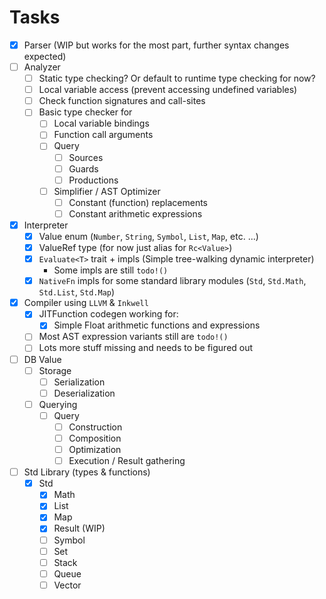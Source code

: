 # Tasks

- [x] Parser (WIP but works for the most part, further syntax changes expected)
- [ ] Analyzer
  - [ ] Static type checking? Or default to runtime type checking for now?
  - [ ] Local variable access (prevent accessing undefined variables)
  - [ ] Check function signatures and call-sites
  - [ ] Basic type checker for
    - [ ] Local variable bindings
    - [ ] Function call arguments
    - [ ] Query
      - [ ] Sources
      - [ ] Guards
      - [ ] Productions
    - [ ] Simplifier / AST Optimizer
      - [ ] Constant (function) replacements
      - [ ] Constant arithmetic expressions
- [x] Interpreter
  - [x] Value enum (`Number`, `String`, `Symbol`, `List`, `Map`, etc. ...)
  - [x] ValueRef type (for now just alias for `Rc<Value>`)
  - [x] `Evaluate<T>` trait + impls (Simple tree-walking dynamic interpreter)
    - Some impls are still `todo!()`
  - [x] `NativeFn` impls for some standard library modules (`Std`, `Std.Math`, `Std.List`, `Std.Map`)
- [x] Compiler using `LLVM` & `Inkwell`
  - [x] JITFunction codegen working for:
    - [x] Simple Float arithmetic functions and expressions
  - [ ] Most AST expression variants still are `todo!()`
  - [ ] Lots more stuff missing and needs to be figured out
- [ ] DB Value
  - [ ] Storage
    - [ ] Serialization
    - [ ] Deserialization
  - [ ] Querying
    - [ ] Query
      - [ ] Construction
      - [ ] Composition
      - [ ] Optimization
      - [ ] Execution / Result gathering
- [ ] Std Library (types & functions)
  - [x] Std
    - [x] Math
    - [x] List
    - [x] Map
    - [x] Result (WIP)
    - [ ] Symbol
    - [ ] Set
    - [ ] Stack
    - [ ] Queue
    - [ ] Vector
